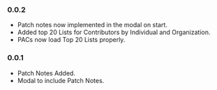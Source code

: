 ### 0.0.2

* Patch notes now implemented in the modal on start.
* Added top 20 Lists for Contributors by Individual and Organization.
* PACs now load Top 20 Lists properly.

### 0.0.1

* Patch Notes Added.
* Modal to include Patch Notes.